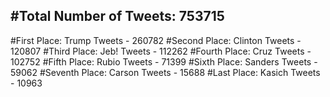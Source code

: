 #Total Number of Tweets: 753715 
---
#First Place: Trump Tweets - 260782
#Second Place: Clinton Tweets - 120807
#Third Place: Jeb! Tweets - 112262
#Fourth Place: Cruz Tweets - 102752
#Fifth Place: Rubio Tweets - 71399
#Sixth Place: Sanders Tweets - 59062
#Seventh Place: Carson Tweets - 15688
#Last Place: Kasich Tweets - 10963
